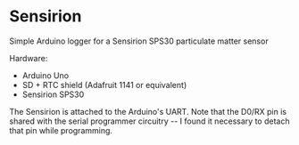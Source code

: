 # Sensirion
Simple Arduino logger for a Sensirion SPS30 particulate matter sensor

Hardware:
* Arduino Uno
* SD + RTC shield (Adafruit 1141 or equivalent)
* Sensirion SPS30

The Sensirion is attached to the Arduino's UART. Note that the D0/RX pin is shared with the serial programmer circuitry -- I found it necessary to detach that pin while programming.
